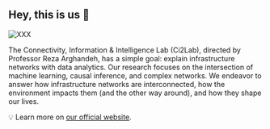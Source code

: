 ## Hey, this is us 👋

![XXX](https://github.com/Ci2Lab/.github/profile/background.jpg)

The Connectivity, Information & Intelligence Lab (Ci2Lab), directed by Professor Reza Arghandeh, has a simple goal: explain infrastructure networks with data analytics. 
Our research focuses on the intersection of machine learning, causal inference, and complex networks. 
We endeavor to answer how infrastructure networks are interconnected, how the environment impacts them (and the other way around), and how they shape our lives. 

💡 Learn more on [our official website](https://www.ci2lab.com/).  
